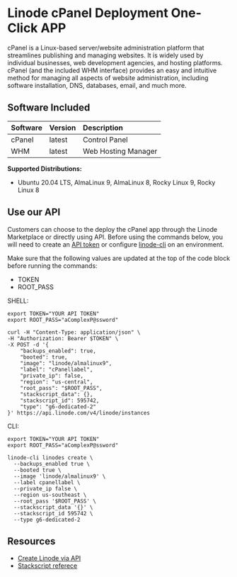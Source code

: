 # Linode cPanel Deployment One-Click APP

cPanel is a Linux-based server/website administration platform that streamlines publishing and managing websites. It is widely used by individual businesses, web development agencies, and hosting platforms. cPanel (and the included WHM interface) provides an easy and intuitive method for managing all aspects of website administration, including software installation, DNS, databases, email, and much more.

## Software Included

| Software  | Version   | Description   |
| :---      | :----     | :---          |
| cPanel   | latest    | Control Panel |
| WHM  | latest   | Web Hosting Manager |


**Supported Distributions:**

- Ubuntu 20.04 LTS, AlmaLinux 9, AlmaLinux 8, Rocky Linux 9, Rocky Linux 8


## Use our API

Customers can choose to the deploy the cPanel app through the Linode Marketplace or directly using API. Before using the commands below, you will need to create an [API token](https://www.linode.com/docs/products/tools/linode-api/get-started/#create-an-api-token) or configure [linode-cli](https://www.linode.com/products/cli/) on an environment.


Make sure that the following values are updated at the top of the code block before running the commands:
- TOKEN
- ROOT_PASS

SHELL:
```
export TOKEN="YOUR API TOKEN"
export ROOT_PASS="aComplexP@ssword"

curl -H "Content-Type: application/json" \
-H "Authorization: Bearer $TOKEN" \
-X POST -d '{
    "backups_enabled": true,
    "booted": true,
    "image": "linode/almalinux9",
    "label": "cPanellabel",
    "private_ip": false,
    "region": "us-central",
    "root_pass": "$ROOT_PASS",
    "stackscript_data": {},
    "stackscript_id": 595742,
    "type": "g6-dedicated-2"
}' https://api.linode.com/v4/linode/instances 
```

CLI:
```
export TOKEN="YOUR API TOKEN"
export ROOT_PASS="aComplexP@ssword"

linode-cli linodes create \
  --backups_enabled true \
  --booted true \
  --image 'linode/almalinux9' \
  --label cpanellabel \
  --private_ip false \
  --region us-southeast \
  --root_pass '$ROOT_PASS' \
  --stackscript_data '{}' \
  --stackscript_id 595742 \
  --type g6-dedicated-2
```

## Resources

- [Create Linode via API](https://www.linode.com/docs/api/linode-instances/#linode-create)
- [Stackscript referece](https://www.linode.com/docs/guides/writing-scripts-for-use-with-linode-stackscripts-a-tutorial/#user-defined-fields-udfs)